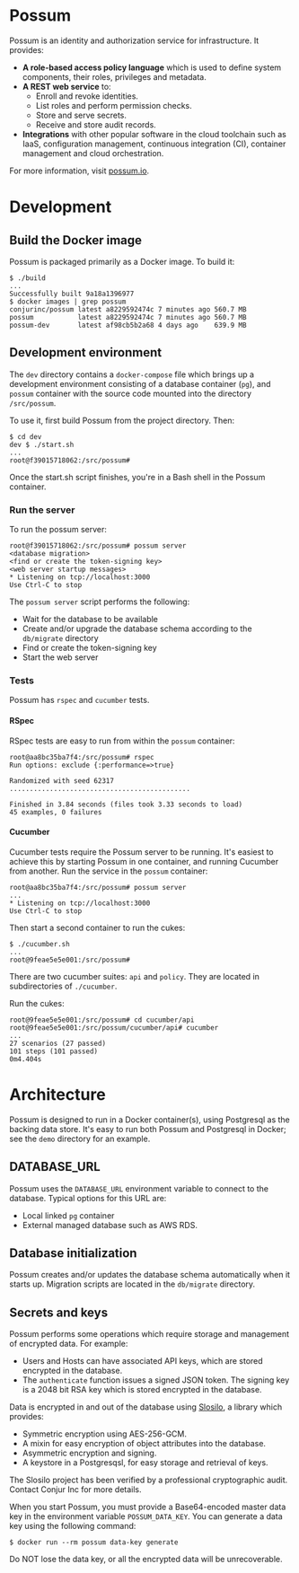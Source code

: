 # Possum

Possum is an identity and authorization service for infrastructure. It provides:

* **A role-based access policy language** which is used to define system components, their roles, privileges and metadata.
* **A REST web service** to:
  * Enroll and revoke identities.
  * List roles and perform permission checks.
  * Store and serve secrets.
  * Receive and store audit records.
* **Integrations** with other popular software in the cloud toolchain such as IaaS, configuration management, continuous integration (CI), container management and cloud orchestration.

For more information, visit [possum.io](https://possum.io).

# Development

## Build the Docker image

Possum is packaged primarily as a Docker image. To build it:

```sh-session
$ ./build
...
Successfully built 9a18a1396977
$ docker images | grep possum
conjurinc/possum latest a8229592474c 7 minutes ago 560.7 MB
possum           latest a8229592474c 7 minutes ago 560.7 MB
possum-dev       latest af98cb5b2a68 4 days ago    639.9 MB
```

## Development environment

The `dev` directory contains a `docker-compose` file which brings up a development environment consisting of a database container (`pg`), and `possum` container with the source code mounted into the directory `/src/possum`.

To use it, first build Possum from the project directory. Then:

```sh-session
$ cd dev
dev $ ./start.sh
...
root@f39015718062:/src/possum#
```

Once the start.sh script finishes, you're in a Bash shell in the Possum container.

### Run the server

To run the possum server:

```sh-session
root@f39015718062:/src/possum# possum server
<database migration>
<find or create the token-signing key>
<web server startup messages>
* Listening on tcp://localhost:3000
Use Ctrl-C to stop
```

The `possum server` script performs the following:

* Wait for the database to be available
* Create and/or upgrade the database schema according to the `db/migrate` directory
* Find or create the token-signing key
* Start the web server

### Tests

Possum has `rspec` and `cucumber` tests. 

#### RSpec

RSpec tests are easy to run from within the `possum` container:

```sh-session
root@aa8bc35ba7f4:/src/possum# rspec
Run options: exclude {:performance=>true}

Randomized with seed 62317
.............................................

Finished in 3.84 seconds (files took 3.33 seconds to load)
45 examples, 0 failures
```

#### Cucumber

Cucumber tests require the Possum server to be running. It's easiest to achieve this by starting Possum in one container, and running Cucumber from another. Run the service in the `possum` container:

```sh-session
root@aa8bc35ba7f4:/src/possum# possum server
...
* Listening on tcp://localhost:3000
Use Ctrl-C to stop
```

Then start a second container to run the cukes:

```sh-session
$ ./cucumber.sh
...
root@9feae5e5e001:/src/possum# 
```

There are two cucumber suites: `api` and `policy`. They are located in subdirectories of `./cucumber`.

Run the cukes:

```sh-session
root@9feae5e5e001:/src/possum# cd cucumber/api
root@9feae5e5e001:/src/possum/cucumber/api# cucumber
...
27 scenarios (27 passed)
101 steps (101 passed)
0m4.404s
```

# Architecture

Possum is designed to run in a Docker container(s), using Postgresql as the backing data store. It's easy to run both Possum and Postgresql in Docker; see the `demo` directory for an example.

## DATABASE_URL

Possum uses the `DATABASE_URL` environment variable to connect to the database. Typical options for this URL are:

* Local linked `pg` container
* External managed database such as AWS RDS.

## Database initialization

Possum creates and/or updates the database schema automatically when it starts up. Migration scripts are located in the `db/migrate` directory.

## Secrets and keys

Possum performs some operations which require storage and management of encrypted data. For example: 

* Users and Hosts can have associated API keys, which are stored encrypted in the database.
* The `authenticate` function issues a signed JSON token. The signing key is a 2048 bit RSA key which is stored encrypted in the database.

Data is encrypted in and out of the database using [Slosilo](https://github.com/conjurinc/slosilo), a library which provides:

* Symmetric encryption using AES-256-GCM.
* A mixin for easy encryption of object attributes into the database.
* Asymmetric encryption and signing.
* A keystore in a Postgresqsl, for easy storage and retrieval of keys.

The Slosilo project has been verified by a professional cryptographic audit. Contact Conjur Inc for more details.

When you start Possum, you must provide a Base64-encoded master data key in the environment variable `POSSUM_DATA_KEY`. You can generate a data key using the following command:

```
$ docker run --rm possum data-key generate
```

Do NOT lose the data key, or all the encrypted data will be unrecoverable.

